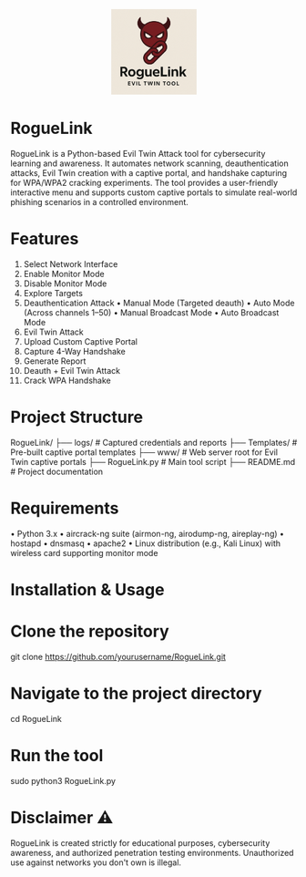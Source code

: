 <p align="center">
  <img src="https://raw.githubusercontent.com/layanalsuliman/RogueLink/main/Templates/roguelink_logo.png" width="150" alt="RogueLink Logo">
</p>


# RogueLink
RogueLink is a Python-based Evil Twin Attack tool for cybersecurity learning and awareness.
It automates network scanning, deauthentication attacks, Evil Twin creation with a captive portal, and handshake capturing for WPA/WPA2 cracking experiments.
The tool provides a user-friendly interactive menu and supports custom captive portals to simulate real-world phishing scenarios in a controlled environment.
# Features
1.	Select Network Interface
2.	Enable Monitor Mode
3.	Disable Monitor Mode
4.	Explore Targets
5.	Deauthentication Attack
•	Manual Mode (Targeted deauth)
•	Auto Mode (Across channels 1–50)
•	Manual Broadcast Mode
•	Auto Broadcast Mode
6.	Evil Twin Attack
7.	Upload Custom Captive Portal
8.	Capture 4-Way Handshake
9.	Generate Report
10.	Deauth + Evil Twin Attack
11.	Crack WPA Handshake

# Project Structure 

RogueLink/
├── logs/           # Captured credentials and reports
├── Templates/      # Pre-built captive portal templates
├── www/            # Web server root for Evil Twin captive portals
├── RogueLink.py    # Main tool script
├── README.md       # Project documentation

# Requirements

•	Python 3.x 
•	aircrack-ng suite (airmon-ng, airodump-ng, aireplay-ng)
•	hostapd
•	dnsmasq
•	apache2
•	Linux distribution (e.g., Kali Linux) with wireless card supporting monitor mode

# Installation & Usage

# Clone the repository
git clone https://github.com/yourusername/RogueLink.git

# Navigate to the project directory
cd RogueLink

# Run the tool
sudo python3 RogueLink.py

# Disclaimer ⚠️
RogueLink is created strictly for educational purposes, cybersecurity awareness, and authorized penetration testing environments.
Unauthorized use against networks you don't own is illegal.






